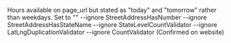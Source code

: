 Hours available on page_url but stated as "today" and "tomorrow" rather than weekdays. Set to "<INACCESSIBLE>"
--ignore StreetAddressHasNumber --ignore StreetAddressHasStateName --ignore StateLevelCountValidator --ignore LatLngDuplicationValidator --ignore CountValidator (Confirmed on website)
